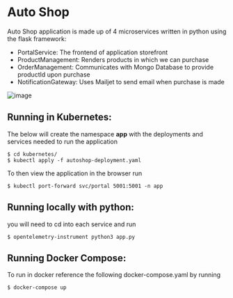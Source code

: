 # Auto Shop
Auto Shop application is made up of 4 microservices written in python using the flask framework:

- PortalService: The frontend of application storefront
- ProductManagement: Renders products in which we can purchase
- OrderManagement: Communicates with Mongo Database to provide productId upon purchase
- NotificationGateway: Uses Mailjet to send email when purchase is made

![image](https://github.com/shawnppitts/TheAutoShop/assets/13418953/988535ba-01f2-4f96-973c-b80e93c4a69e)

## Running in Kubernetes:
The below will create the namespace **app** with the deployments and services needed to run the application
```
$ cd kubernetes/
$ kubectl apply -f autoshop-deployment.yaml
```

To then view the application in the browser run
```
$ kubectl port-forward svc/portal 5001:5001 -n app
```

## Running locally with python:
you will need to cd into each service and run
```
$ opentelemetry-instrument python3 app.py
```

## Running Docker Compose:
To run in docker reference the following docker-compose.yaml by running
```
$ docker-compose up
```
